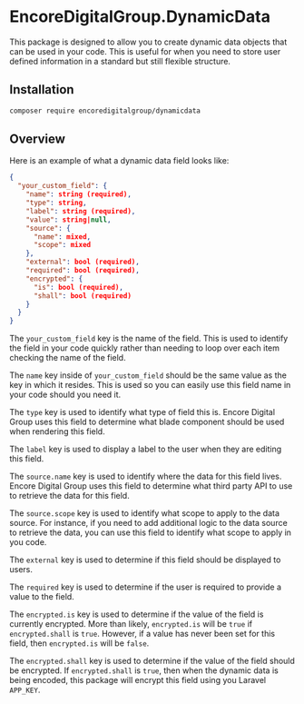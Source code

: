 # EncoreDigitalGroup.DynamicData
This package is designed to allow you to create dynamic data objects that can be used in your code.
This is useful for when you need to store user defined information in a standard but still flexible structure.

## Installation
```bash
composer require encoredigitalgroup/dynamicdata
```

## Overview
Here is an example of what a dynamic data field looks like:

```json
{
  "your_custom_field": {
    "name": string (required),
    "type": string,
    "label": string (required),
    "value": string|null,
    "source": {
      "name": mixed,
      "scope": mixed
    },
    "external": bool (required),
    "required": bool (required),
    "encrypted": {
      "is": bool (required),
      "shall": bool (required)
    }
  }
}
```
The `your_custom_field` key is the name of the field.
This is used to identify the field in your code quickly rather than needing to loop over
each item checking the name of the field.

The `name` key inside of `your_custom_field` should be the same value as the key in which it resides.
This is used so you can easily use this field name in your code should you need it.

The `type` key is used to identify what type of field this is. Encore Digital Group uses this field to determine what blade component
should be used when rendering this field.

The `label` key is used to display a label to the user when they are editing this field.

The `source.name` key is used to identify where the data for this field lives. Encore Digital Group uses this field to
determine what third party API to use to retrieve the data for this field.

The `source.scope` key is used to identify what scope to apply to the data source. For instance, if you need to add additional logic
to the data source to retrieve the data, you can use this field to identify what scope to apply in you code.

The `external` key is used to determine if this field should be displayed to users.

The `required` key is used to determine if the user is required to provide a value to the field.

The `encrypted.is` key is used to determine if the value of the field is currently encrypted. More than likely,
 `encrypted.is` will be `true` if `encrypted.shall` is `true`. However, if a value has never been set for this field, then `encrypted.is` will be `false`.

The `encrypted.shall` key is used to determine if the value of the field should be encrypted. If `encrypted.shall` is `true`, then when the dynamic data is being
encoded, this package will encrypt this field using you Laravel `APP_KEY`.